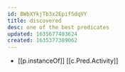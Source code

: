 ```yaml
---
id: BWbXYkjTb3x2EpifSdqVY
title: discovered
desc: one of the best predicates
updated: 1635677403624
created: 1635377389062
---
```




- [[p.instanceOf]] [[c.Pred.Activity]]

